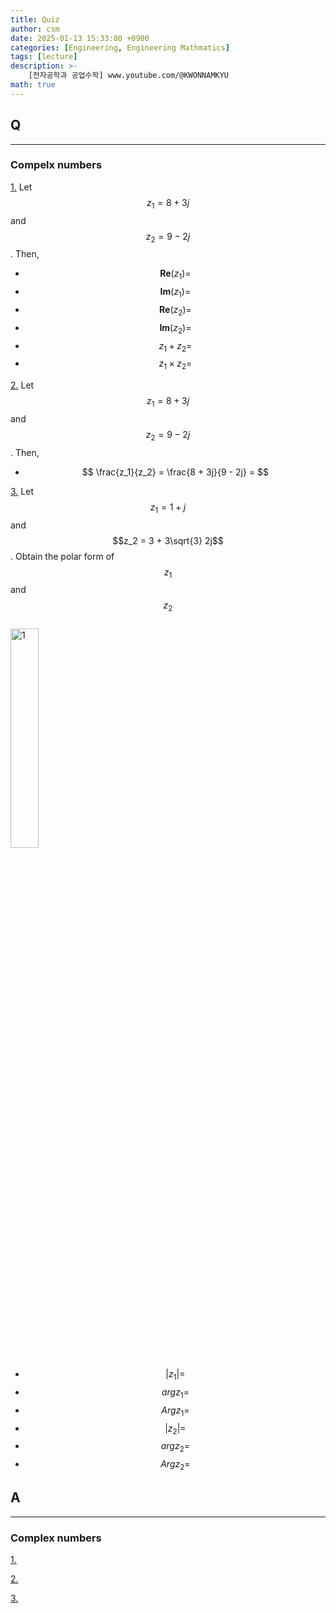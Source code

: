 ```yaml
---
title: Quiz
author: csm
date: 2025-01-13 15:33:00 +0900
categories: [Engineering, Engineering Mathmatics]
tags: [lecture]
description: >-
    [전자공학과 공업수학] www.youtube.com/@KWONNAMKYU
math: true
---
```


## Q
---
### Compelx numbers
<span id="q1"></span> [1.](#a1)  Let $$z_1 = 8 + 3j$$ and $$z_2 = 9 - 2j$$. Then,     
- $$\mathbf{Re}(z_1) = $$   
- $$\mathbf{Im}(z_1) = $$   
- $$\mathbf{Re}(z_2) = $$   
- $$\mathbf{Im}(z_2) = $$   
- $$z_1 + z_2 = $$   
- $$z_1 \times z_2 = $$     

<span id="q2"></span> [2.](#a2)  Let $$z_1 = 8 + 3j$$ and $$z_2 = 9 - 2j$$. Then,    
- $$ \frac{z_1}{z_2} = \frac{8 + 3j}{9 - 2j} = $$     

<span id="q3"></span> [3.](#a3)  Let $$z_1 = 1 + j$$ and $$z_2 = 3 + 3\sqrt{3} 2j$$. Obtain the polar form of $$z_1$$ and $$z_2$$    
<img src="https://i.ibb.co/2KgLx74/image.webp" alt="1" width="30%" height="30%"/>   
- $$\left | z_1 \right | = $$   
- $$arg z_1 = $$  
- $$Arg z_1 = $$  
- $$\left | z_2 \right | = $$   
- $$arg z_2 = $$  
- $$Arg z_2 = $$  

## A
---
### Complex numbers
<span id="a1"></span> [1.](#q1)  

<span id="a2"></span> [2.](#q2)  

<span id="a3"></span> [3.](#q3)  